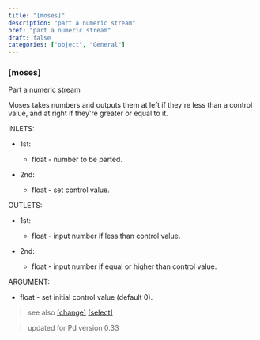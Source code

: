 ```yaml
---
title: "[moses]"
description: "part a numeric stream"
bref: "part a numeric stream"
draft: false
categories: ["object", "General"]
---
```


### [moses]

Part a numeric stream

Moses takes numbers and outputs them at left if they're less than a control value,  and at right if they're greater or equal to it.

INLETS:

- 1st:

  - float - number to be parted.

- 2nd:

  - float - set control value.

OUTLETS:

- 1st:

  - float - input number if less than control value.

- 2nd:

  - float - input number if equal or higher than control value.

ARGUMENT:

- float - set initial control value (default 0).
 
 
> see also [[change]](../change) [[select]](../select) 
 
> updated for Pd version 0.33